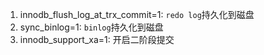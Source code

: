 1. innodb_flush_log_at_trx_commit=1: `redo log`持久化到磁盘
2. sync_binlog=1: `binlog`持久化到磁盘
3. innodb_support_xa=1: 开启二阶段提交
